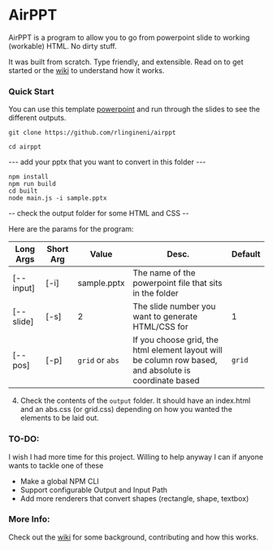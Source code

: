 # AirPPT

AirPPT is a program to allow you to go from powerpoint slide to working (workable) HTML. No dirty stuff.

It was built from scratch. Type friendly, and extensible. Read on to get started or the [wiki](https://github.com/rlingineni/airppt/wiki) to understand how it works.

### Quick Start

You can use this template [powerpoint](https://github.com/rlingineni/airppt/blob/master/sample.pptx) and run through the slides to see the different outputs.

```
git clone https://github.com/rlingineni/airppt
```

```
cd airppt
```

--- add your pptx that you want to convert in this folder ---

```
npm install
npm run build
cd built
node main.js -i sample.pptx
```

-- check the output folder for some HTML and CSS --

Here are the params for the program:

| Long Args |   Short Arg          |      Value      | Desc.                                                                                                  | Default |
| ---------------- | --------|-------------| ------------------------------------------------------------------------------------------------------ | ------- |
| [--input]| [-i]    |   sample.pptx   | The name of the powerpoint file that sits in the folder                                                |
| [--slide] |[-s]    |        2        | The slide number you want to generate HTML/CSS for                                                     | 1       |
| [--pos]| [-p] | `grid` or `abs` | If you choose grid, the html element layout will be column row based, and absolute is coordinate based | `grid`  |

4. Check the contents of the `output` folder. It should have an index.html and an abs.css (or grid.css) depending on how you wanted the elements to be laid out.


### TO-DO:

I wish I had more time for this project. Willing to help anyway I can if anyone wants to tackle one of these

- Make a global NPM CLI
- Support configurable Output and Input Path
- Add more renderers that convert shapes (rectangle, shape, textbox)

### More Info:

Check out the [wiki](https://github.com/rlingineni/airppt/wiki) for some background, contributing and how this works.

